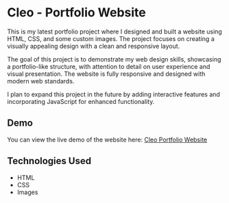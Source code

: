 # Cleo - Portfolio Website

This is my latest portfolio project where I designed and built a website using HTML, CSS, and some custom images. The project focuses on creating a visually appealing design with a clean and responsive layout. 

The goal of this project is to demonstrate my web design skills, showcasing a portfolio-like structure, with attention to detail on user experience and visual presentation. The website is fully responsive and designed with modern web standards.

I plan to expand this project in the future by adding interactive features and incorporating JavaScript for enhanced functionality.

## Demo

You can view the live demo of the website here: [Cleo Portfolio Website](https://superb-custard-520055.netlify.app/)

## Technologies Used

- HTML
- CSS
- Images
